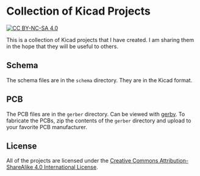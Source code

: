 # Collection of Kicad Projects

[cc-by-nc-sa]: http://creativecommons.org/licenses/by-nc-sa/4.0/
[cc-by-nc-sa-image]: https://licensebuttons.net/l/by-nc-sa/4.0/88x31.png
[cc-by-nc-sa-shield]: https://img.shields.io/badge/License-CC%20BY--NC--SA%204.0-lightgrey.svg

[![CC BY-NC-SA 4.0][cc-by-nc-sa-shield]][cc-by-nc-sa]

This is a collection of Kicad projects that I have created.  I am sharing them in the hope that they will be useful to others.

## Schema
The schema files are in the `schema` directory.  They are in the Kicad format.


## PCB
The PCB files are in the `gerber` directory.  Can be viewed with [gerbv](http://gerbv.geda-project.org/). To fabricate the PCBs, zip the contents of the `gerber` directory and upload to your favorite PCB manufacturer.


## License
All of the projects are licensed under the [Creative Commons Attribution-ShareAlike 4.0 International License](http://creativecommons.org/licenses/by-sa/4.0/).